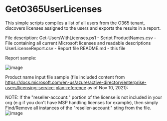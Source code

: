 # GetO365UserLicenses
This simple scripts compiles a list of all users from the O365 tenant, discovers licenses assigned to the users and exports the results in a report.

File description:
Get-UsersWithLicenses.ps1 - Script
ProductNames.csv - File containing all current Microsoft licenses and readable descriptions
UserLicenseReport.csv - Report file
README.md - this file

Report sample:


![image](https://user-images.githubusercontent.com/67024372/141153562-fa3d676a-c9f3-4850-927e-27f3d7abed77.png)




Product name input file sample (file included content from https://docs.microsoft.com/en-us/azure/active-directory/enterprise-users/licensing-service-plan-reference as of Nov 10, 2021):

NOTE: If the "reseller-account:" portion of the license is not included in your org (e.g if you don't have MSP handling licenses for example), then simply Find/Remove all instances of the "reseller-account:" sting from the file.
![image](https://user-images.githubusercontent.com/67024372/141153912-81d90076-5647-4b38-a097-3e213d12daed.png)

